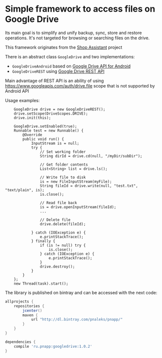 # Simple framework to access files on Google Drive

Its main goal is to simplify and unify backup, sync, store and restore operations. It's not targeted for browsing or searching files on the drive.

This framework originates from the [Shop Assistant](https://play.google.com/store/apps/details?id=pnapp.productivity.store) project

There is an abstract class `GoogleDrive` and two implementations:

- `GoogleDriveAndroid` based on [Google Drive API for Android](https://developers.google.com/drive/android/)
- `GoogleDriveREST` using [Google Drive REST API](https://developers.google.com/drive/v3/web/about-sdk)

Main advantage of REST API is an ability of using https://www.googleapis.com/auth/drive.file scope that is not supported by Android API 

Usage examples:

```
	GoogleDrive drive = new GoogleDriveREST();
	drive.setScope(DriveScopes.DRIVE);
	drive.init(this);
	
	GoogleDrive.setEnabled(true);
	Runnable test = new Runnable() {
        @Override
        public void run() {
            InputStream is = null;
            try {
				// Set working folder
                String dirId = drive.cd(null, "/myDir/subDir"); 
				
				// Get folder contents
				List<String> list = drive.ls();
				
				// Write file to disk
				is = new FileInputStream(myFile);
				String fileId = drive.write(null, "test.txt", "text/plain", is);
				is.close();
				
				// Read file back
                is = drive.openInputStream(fileId);
				...
				
				// Delete file
				drive.delete(fileId);
				
            } catch (IOException e) {
                e.printStackTrace();
            } finally {
                if (is != null) try {
                    is.close();
                } catch (IOException e) {
                    e.printStackTrace();
                }
				drive.destroy();
            }
		}
	};
	new Thread(task).start();
```

The library is published on bintray and can be accessed with the next code:

```gradle
allprojects {
    repositories {
        jcenter()
        maven {
            url "http://dl.bintray.com/pnaleks/pnapp/"
        }
    }
}

dependencies {
    compile 'ru.pnapp:googledrive:1.0.2'
}
```
